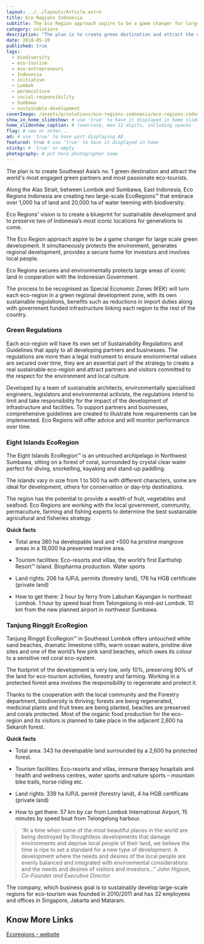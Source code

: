 ```yaml
---
layout: ../../layouts/Article.astro
title: Eco Regions Indonesia
subtitle: The Eco Region approach aspire to be a game changer for large scale green development.
category: solutions
description: "The plan is to create green destination and attract the world's most engaged green partners and most passionate eco-tourists. Envision sustainable development."
date: 2018-05-20
published: true
tags:
  - biodiversity
  - eco-tourism
  - eco-entrepreneurs
  - Indonesia
  - initiative
  - Lombok
  - permaculture
  - social-responsibility
  - Sumbawa
  - sustainable-development
coverImage: /assets/p/solutions/eco-regions-indonesia/eco-regions-indonesia.jpg
show_in_home_slideshow: # use 'true' to have it displayed in home slideshow
home_slideshow_caption: # lowercase, max 12 digits, including spaces
flag: # new or other...
ad: # use 'true' to have post displaying AD
featured: true # use 'true' to have it displayed in home
sticky: # 'true' or empty
photography: # put here photographer name
---
```


The plan is to create Southeast Asia’s no. 1 green destination and attract the world's most engaged green partners and most passionate eco-tourists.

Along the Alas Strait, between Lombok and Sumbawa, East Indonesia, Eco Regions Indonesia are creating two large-scale EcoRegions™ that embrace over 1,000 ha of land and 20,000 ha of water teeming with biodiversity.

Eco Regions' vision is to create a blueprint for sustainable development and to preserve two of Indonesia’s most iconic locations for generations to come.

The Eco Region approach aspire to be a game changer for large scale green development. It simultaneously protects the environment, generates regional development, provides a secure home for investors and involves local people.

Eco Regions secures and environmentally protects large areas of iconic land in cooperation with the Indonesian Government.

The process to be recognised as Special Economic Zones (KEK) will turn each eco-region in a green regional development zone, with its own sustainable regulations, benefits such as reductions in import duties along with government funded infrastructure linking each region to the rest of the country.

### Green Regulations

Each eco-region will have its own set of Sustainability Regulations and Guidelines that apply to all developing partners and businesses. The regulations are more than a legal instrument to ensure environmental values are secured over time, they are an essential part of the strategy to create a real sustainable eco-region and attract partners and visitors committed to the respect for the environment and local culture.

Developed by a team of sustainable architects, environmentally specialised engineers, legislators and environmental activists, the regulations intend to limit and take responsibility for the impact of the development of infrastructure and facilities. To support partners and businesses, comprehensive guidelines are created to illustrate how requirements can be implemented. Eco Regions will offer advice and will monitor performance over time.

### Eight Islands EcoRegion

The Eight Islands EcoRegion™ is an untouched archipelago in Northwest Sumbawa, sitting on a forest of coral, surrounded by crystal clear water perfect for diving, snorkelling, kayaking and stand-up paddling.

The islands vary in size from 1 to 500 ha with different characters, some are ideal for development, others for conservation or day-trip destinations.

The region has the potential to provide a wealth of fruit, vegetables and seafood. Eco Regions are working with the local government, community, permaculture, farming and fishing experts to determine the best sustainable agricultural and fisheries strategy.

**Quick facts**

- Total area 380 ha developable land and +500 ha pristine mangrove areas in a 19,000 ha preserved marine area.

- Tourism facilities: Eco-resorts and villas, the world’s first Earthship Resort™ Island. Biopharma production. Water sports

- Land rights: 206 ha IUPJL permits (forestry land), 176 ha HGB certificate (private land)

- How to get there: 2 hour by ferry from Labuhan Kayangan in northeast Lombok. 1 hour by speed boat from Telongelong in mid-ast Lombok. 10 km from the new planned airport in northwest Sumbawa.

### Tanjung Ringgit EcoRegion

Tanjung Ringgit EcoRegion™ in Southeast Lombok offers untouched white sand beaches, dramatic limestone cliffs, warm ocean waters, pristine dive sites and one of the world’s few pink sand beaches, which owes its colour to a sensitive red coral eco-system.

The footprint of the development is very low, only 10%, preserving 90% of the land for eco-tourism activities, forestry and farming. Working in a protected forest area involves the responsibility to regenerate and protect it.

Thanks to the cooperation with the local community and the Forestry department, biodiversity is thriving; forests are being regenerated, medicinal plants and fruit trees are being planted, beaches are preserved and corals protected. Most of the organic food production for the eco-region and its visitors is planned to take place in the adjacent 2,600 ha Sekaroh forest.

**Quick facts**

- Total area: 343 ha developable land surrounded by a 2,600 ha protected forest.

- Tourism facilities: Eco-resorts and villas, immune therapy hospitals and health and wellness centres, water sports and nature sports – mountain bike trails, horse riding etc.

- Land rights: 339 ha IUPJL permit (forestry land), 4 ha HGB certificate (private land)

- How to get there: 57 km by car from Lombok International Airport, 15 minutes by speed boat from Telongelong harbour.

> “At a time when some of the most beautiful places in the world are being destroyed by thoughtless developments that damage environments and deprive local people of their land, we believe the time is ripe to set a standard for a new type of development. A development where the needs and desires of the local people are evenly balanced and integrated with environmental considerations and the needs and desires of visitors and investors...” _John Higson, Co-Founder and Executive Director_

The company, which business goal is to sustainably develop large-scale regions for eco-tourism was founded in 2010/2011 and has 32 employees and offices in Singapore, Jakarta and Mataram.

## Know More Links

[Ecoregions - website](http://ecoregions.co.id/)
